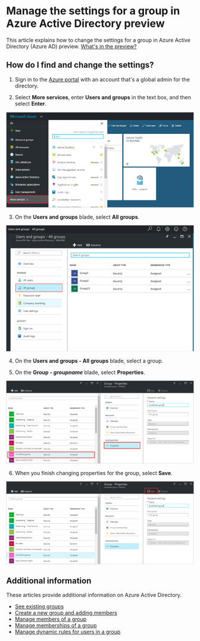 <properties
	pageTitle="Manage the settings for a group in Azure Active Directory preview | Microsoft Azure"
	description="How to edit the properties and other configuration settings for a group in Azure Active Directory"
	services="active-directory"
	documentationCenter=""
	authors="curtand"
	manager="femila"
	editor=""/>

<tags
	ms.service="active-directory"
	ms.workload="identity"
	ms.tgt_pltfrm="na"
	ms.devlang="na"
	ms.topic="article"
	ms.date="09/12/2016"
	ms.author="curtand"/>


# Manage the settings for a group in Azure Active Directory preview

This article explains how to change the settings for a group in Azure Active Directory (Azure AD) preview. [What's in the preview?](active-directory-preview-explainer.md)

## How do I find and change the settings?

1.  Sign in to the [Azure portal](https://portal.azure.com) with an account that's a global admin for the directory.

2.  Select **More services**, enter **Users and groups** in the text box, and then select **Enter**.

  ![Opening user management](./media/active-directory-groups-settings-azure-portal/search-user-management.png)

3.  On the **Users and groups** blade, select **All groups**.

  ![Opening the groups blade](./media/active-directory-groups-settings-azure-portal/view-groups-blade.png)

4. On the **Users and groups - All groups** blade, select a group.

5. On the **Group - *groupname*** blade, select **Properties**.

  ![Opening the Properties blade](./media/active-directory-groups-settings-azure-portal/select-group-properties.png)

6. When you finish changing properties for the group, select **Save**.    

  ![Saving properties changes](./media/active-directory-groups-settings-azure-portal/save-group-properties.png)


## Additional information

These articles provide additional information on Azure Active Directory.

* [See existing groups](active-directory-groups-view-azure-portal.md)
* [Create a new group and adding members](active-directory-groups-create-azure-portal.md)
* [Manage members of a group](active-directory-groups-members-azure-portal.md)
* [Manage memberships of a group](active-directory-groups-membership-azure-portal.md)
* [Manage dynamic rules for users in a group](active-directory-groups-dynamic-membership-azure-portal.md)
